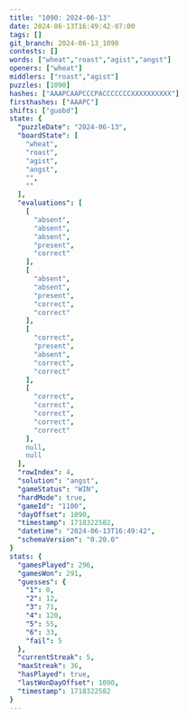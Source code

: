```yaml
---
title: "1090: 2024-06-13"
date: 2024-06-13T16:49:42-07:00
tags: []
git_branch: 2024-06-13_1090
contests: []
words: ["wheat","roast","agist","angst"]
openers: ["wheat"]
middlers: ["roast","agist"]
puzzles: [1090]
hashes: ["AAAPCAAPCCCPACCCCCCCXXXXXXXXXX"]
firsthashes: ["AAAPC"]
shifts: ["guobd"]
state: {
  "puzzleDate": "2024-06-13",
  "boardState": [
    "wheat",
    "roast",
    "agist",
    "angst",
    "",
    ""
  ],
  "evaluations": [
    [
      "absent",
      "absent",
      "absent",
      "present",
      "correct"
    ],
    [
      "absent",
      "absent",
      "present",
      "correct",
      "correct"
    ],
    [
      "correct",
      "present",
      "absent",
      "correct",
      "correct"
    ],
    [
      "correct",
      "correct",
      "correct",
      "correct",
      "correct"
    ],
    null,
    null
  ],
  "rowIndex": 4,
  "solution": "angst",
  "gameStatus": "WIN",
  "hardMode": true,
  "gameId": "1100",
  "dayOffset": 1090,
  "timestamp": 1718322582,
  "datetime": "2024-06-13T16:49:42",
  "schemaVersion": "0.20.0"
}
stats: {
  "gamesPlayed": 296,
  "gamesWon": 291,
  "guesses": {
    "1": 0,
    "2": 12,
    "3": 71,
    "4": 120,
    "5": 55,
    "6": 33,
    "fail": 5
  },
  "currentStreak": 5,
  "maxStreak": 36,
  "hasPlayed": true,
  "lastWonDayOffset": 1090,
  "timestamp": 1718322582
}
---
```

<!-- more -->
